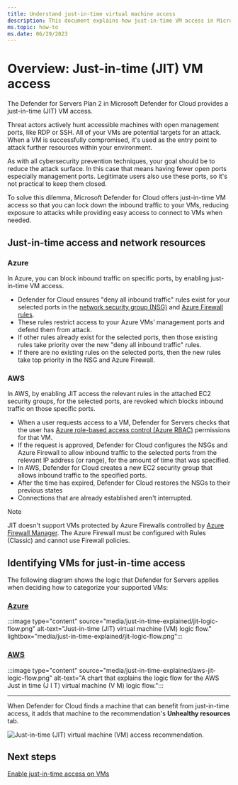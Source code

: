 ```yaml
---
title: Understand just-in-time virtual machine access
description: This document explains how just-in-time VM access in Microsoft Defender for Cloud helps you control access to your Azure virtual machines
ms.topic: how-to
ms.date: 06/29/2023
---
```


# Overview: Just-in-time (JIT) VM access

The Defender for Servers Plan 2 in Microsoft Defender for Cloud provides a just-in-time (JIT) VM access.

Threat actors actively hunt accessible machines with open management ports, like RDP or SSH. All of your VMs are potential targets for an attack. When a VM is successfully compromised, it's used as the entry point to attack further resources within your environment.

As with all cybersecurity prevention techniques, your goal should be to reduce the attack surface. In this case that means having fewer open ports especially management ports. Legitimate users also use these ports, so it's not practical to keep them closed.

To solve this dilemma, Microsoft Defender for Cloud offers just-in-time VM access so that you can lock down the inbound traffic to your VMs, reducing exposure to attacks while providing easy access to connect to VMs when needed.


## Just-in-time access and network resources 

### Azure

In Azure, you can block inbound traffic on specific ports, by enabling just-in-time VM access. 

- Defender for Cloud ensures "deny all inbound traffic" rules exist for your selected ports in the [network security group (NSG)](/azure/virtual-network/network-security-groups-overview.#security-rules) and [Azure Firewall rules](/azure/firewall/rule-processing).
- These rules restrict access to your Azure VMs’ management ports and defend them from attack.
- If other rules already exist for the selected ports, then those existing rules take priority over the new "deny all inbound traffic" rules.
- If there are no existing rules on the selected ports, then the new rules take top priority in the NSG and Azure Firewall.

### AWS

In AWS, by enabling JIT access the relevant rules in the attached EC2 security groups, for the selected ports, are revoked which blocks inbound traffic on those specific ports.

- When a user requests access to a VM, Defender for Servers checks that the user has [Azure role-based access control (Azure RBAC)](/azure/role-based-access-control/role-assignments-portal) permissions for that VM.
- If the request is approved, Defender for Cloud configures the NSGs and Azure Firewall to allow inbound traffic to the selected ports from the relevant IP address (or range), for the amount of time that was specified.
- In AWS, Defender for Cloud creates a new EC2 security group that allows inbound traffic to the specified ports.
- After the time has expired, Defender for Cloud restores the NSGs to their previous states
- Connections that are already established aren't interrupted.

> [!NOTE]
> JIT doesn't support VMs protected by Azure Firewalls controlled by [Azure Firewall Manager](/azure/firewall-manager/overview).  The Azure Firewall must be configured with Rules (Classic) and cannot use Firewall policies.

## Identifying VMs for just-in-time access

The following diagram shows the logic that Defender for Servers applies when deciding how to categorize your supported VMs:

### [**Azure**](#tab/defender-for-container-arch-aks)

:::image type="content" source="media/just-in-time-explained/jit-logic-flow.png" alt-text="Just-in-time (JIT) virtual machine (VM) logic flow." lightbox="media/just-in-time-explained/jit-logic-flow.png":::

### [**AWS**](#tab/defender-for-container-arch-eks)

:::image type="content" source="media/just-in-time-explained/aws-jit-logic-flow.png" alt-text="A chart that explains the logic flow for the AWS Just in time (J I T) virtual machine (V M) logic flow.":::

---

When Defender for Cloud finds a machine that can benefit from just-in-time access, it adds that machine to the recommendation's **Unhealthy resources** tab.

![Just-in-time (JIT) virtual machine (VM) access recommendation.](./media/just-in-time-explained/unhealthy-resources.png)

## Next steps

[Enable just-in-time access on VMs](just-in-time-access-usage.yml)

